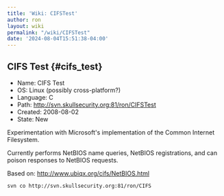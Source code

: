 ```yaml
---
title: 'Wiki: CIFSTest'
author: ron
layout: wiki
permalink: "/wiki/CIFSTest"
date: '2024-08-04T15:51:38-04:00'
---
```


## CIFS Test {#cifs_test}

-   Name: CIFS Test
-   OS: Linux (possibly cross-platform?)
-   Language: C
-   Path: <http://svn.skullsecurity.org:81/ron/CIFSTest>
-   Created: 2008-08-02
-   State: New

Experimentation with Microsoft\'s implementation of the Common Internet Filesystem.

Currently performs NetBIOS name queries, NetBIOS registrations, and can poison responses to NetBIOS requests.

Based on: <http://www.ubiqx.org/cifs/NetBIOS.html>

    svn co http://svn.skullsecurity.org:81/ron/CIFS
